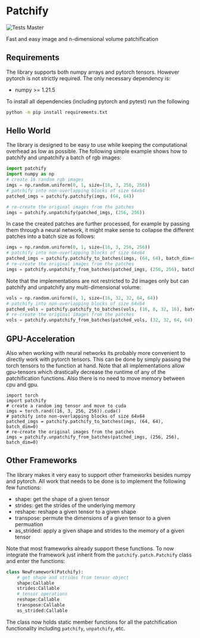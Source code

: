 # Patchify

![Tests Master](https://github.com/ndoll1998/patchify/workflows/Tests%20Master/badge.svg)

Fast and easy image and n-dimensional volume patchification

## Requirements

The library supports both numpy arrays and pytorch tensors. However pytorch is not strictly required. The only necessary dependency is:

 - numpy >= 1.21.5

To install all dependencies (including pytorch and pytest) run the following

```bash
python -m pip install requirements.txt
```

## Hello World

The library is designed to be easy to use while keeping the computational overhead as low as possible. The following simple example shows how to patchify and unpatchify a batch of rgb images:

```python
import patchify
import numpy as np
# create 16 random rgb images
imgs = np.random.uniform(0, 1, size=(16, 3, 256, 256))
# patchify into non-overlapping blocks of size 64x64
patched_imgs = patchify.patchify(imgs, (64, 64))

# re-create the original images from the patches
imgs = patchify.unpatchify(patched_imgs, (256, 256))
```

In case the created patches are further processed, for example by passing them through a neural network, it might make sense to collapse the different patches into a batch size as follows:

```python
imgs = np.random.uniform(0, 1, size=(16, 3, 256, 256))
# patchify into non-overlapping blocks of size 64x64
patched_imgs = patchify.patchify_to_batches(imgs, (64, 64), batch_dim=0)
# re-create the original images from the patches
imgs = patchify.unpatchify_from_batches(patched_imgs, (256, 256), batch_dim=0)
```

Note that the implementations are not restricted to 2d images only but can patchify and unpatchify any multi-dimensional volume:

```python
vols = np.random.uniform(0, 1, size=(16, 32, 32, 64, 64))
# patchify into non-overlapping blocks of size 64x64
patched_vols = patchify.patchify_to_batches(vols, (16, 8, 32, 16), batch_dim=0)
# re-create the original images from the patches
vols = patchify.unpatchify_from_batches(patched_vols, (32, 32, 64, 64), batch_dim=0)
```

## GPU-Acceleration

Also when working with neural networks its probably more convenient to directly work with pytorch tensors. This can be done by simply passing the torch tensors to the function at hand. Note that all implementations allow gpu-tensors which drastically decrease the runtime of any of the patchification functions. Also there is no need to move memory between cpu and gpu.

```
import torch
import patchify
# create a random img tensor and move to cuda
imgs = torch.rand((16, 3, 256, 256)).cuda()
# patchify into non-overlapping blocks of size 64x64
patched_imgs = patchify.patchify_to_batches(imgs, (64, 64), batch_dim=0)
# re-create the original images from the patches
imgs = patchify.unpatchify_from_batches(patched_imgs, (256, 256), batch_dim=0)
```

## Other Frameworks

The library makes it very easy to support other frameworks besides numpy and pytorch. All work that needs to be done is to implement the following few functions:

 - shape: get the shape of a given tensor
 - strides: get the strides of the underlying memory
 - reshape: reshape a given tensor to a given shape
 - transpose: permute the dimensions of a given tensor to a given permuation
 - as_strided: apply a given shape and strides to the memory of a given tensor

Note that most frameworks already support these functions. To now integrate the framework just inherit from the `patchify.patch.Patchify` class and enter the functions:

```python
class NewFramework(Patchify):
    # get shape and strides from tensor object
    shape:Callable
    strides:Callable
    # tensor operations
    reshape:Callable
    transpose:Callable
    as_strided:Callable
```

The class now holds static member functions for all the patchification functionality including `patchify`, `unpatchify`, etc.
